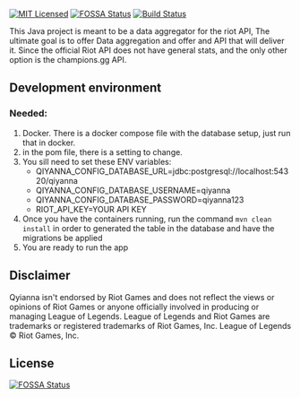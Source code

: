 [![MIT Licensed](https://img.shields.io/badge/license-Apache2.0-green.svg)](https://github.com/fastboyz/Qiyana-Data-aggregator/blob/master/LICENSE)
[![FOSSA Status](https://app.fossa.io/api/projects/git%2Bgithub.com%2Fsoftware-space%2Fqiyana-aggregator.svg?type=shield)](https://app.fossa.io/projects/git%2Bgithub.com%2Fsoftware-space%2Fqiyana-aggregator?ref=badge_shield)
[![Build Status](https://dev.azure.com/softwarespace-hq/Qiyanna/_apis/build/status/software-space.qiyana-aggregator?branchName=master)](https://dev.azure.com/softwarespace-hq/Qiyanna/_build/latest?definitionId=1&branchName=master)


This Java project is meant to be a data aggregator for the riot API, The ultimate
goal is to offer Data aggregation and offer and API that will deliver it. 
Since the official Riot API does not have general stats, and the only other option
is the champions.gg API.

## Development environment  
### Needed:
 1. Docker. There is a docker compose file with the database setup, just run that in docker.
 2. in the pom file, there is a setting to change.
 3. You sill need to set these ENV variables:
    * QIYANNA_CONFIG_DATABASE_URL=jdbc:postgresql://localhost:54320/qiyanna
    * QIYANNA_CONFIG_DATABASE_USERNAME=qiyanna
    * QIYANNA_CONFIG_DATABASE_PASSWORD=qiyanna123
    * RIOT_API_KEY=YOUR API KEY
 4. Once you have the containers running, run the command `mvn clean install` in order to generated the table in the database and have the migrations be applied
 5. You are ready to run the app
 
 
 ## Disclaimer  
 Qyianna isn't endorsed by Riot Games and does not reflect the views or opinions of Riot Games or anyone officially
 involved in producing or managing League of Legends. League of Legends and Riot Games are trademarks or registered
 trademarks of Riot Games, Inc. League of Legends © Riot Games, Inc.


## License
[![FOSSA Status](https://app.fossa.io/api/projects/git%2Bgithub.com%2Fsoftware-space%2Fqiyana-aggregator.svg?type=large)](https://app.fossa.io/projects/git%2Bgithub.com%2Fsoftware-space%2Fqiyana-aggregator?ref=badge_large)
